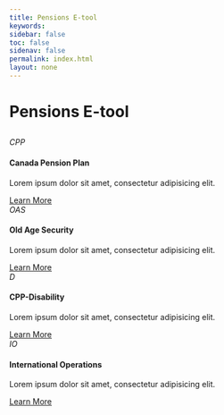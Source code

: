 ```yaml
---
title: Pensions E-tool
keywords: 
sidebar: false
toc: false
sidenav: false
permalink: index.html
layout: none
---
```

<h1>Pensions E-tool</h1>
<div class="row">
        <div class="col-lg-12">
            <h2 class="page-header"></h2>
        </div>
        <div class="col-md-3 col-sm-7">
            <div class="panel panel-default text-center">
                <div class="panel-heading">
                    <span class="fa-stack fa-6x">
                          <i class="fa fa-circle fa-stack-2x text-primary"></i>
                          <i class="fa fa-stack-1x fa-inverse">CPP</i>
                    </span>
                </div>
                <div class="panel-body">
                    <h4>Canada Pension Plan</h4>
                    <p>Lorem ipsum dolor sit amet, consectetur adipisicing elit.</p>
                    <a href="pages/third_party/power_of_attorney.html" class="btn btn-primary">Learn More</a>
                </div>
            </div>
        </div>
        <div class="col-md-3 col-sm-7">
            <div class="panel panel-default text-center">
                <div class="panel-heading">
                    <span class="fa-stack fa-6x">
                          <i class="fa fa-circle fa-stack-2x text-primary"></i>
                          <i class="fa fa-stack-1x fa-inverse">OAS</i>
                    </span>
                </div>
                <div class="panel-body">
                    <h4>Old Age Security</h4>
                    <p>Lorem ipsum dolor sit amet, consectetur adipisicing elit.</p>
                    <a href="#" class="btn btn-primary">Learn More</a>
                </div>
            </div>
        </div>
        <div class="col-md-3 col-sm-7">
            <div class="panel panel-default text-center">
                <div class="panel-heading">
                    <span class="fa-stack fa-6x">
                          <i class="fa fa-circle fa-stack-2x text-primary"></i>
                          <i class="fa fa-stack-1x fa-inverse">D</i>
                    </span>
                </div>
                <div class="panel-body">
                    <h4>CPP-Disability</h4>
                    <p>Lorem ipsum dolor sit amet, consectetur adipisicing elit.</p>
                    <a href="#" class="btn btn-primary">Learn More</a>
                </div>
            </div>
        </div>
        <div class="col-md-3 col-sm-7">
            <div class="panel panel-default text-center">
                <div class="panel-heading">
                    <span class="fa-stack fa-6x">
                          <i class="fa fa-circle fa-stack-2x text-primary"></i>
                          <i class="fa fa-stack-1x fa-inverse">IO</i>
                    </span>
                </div>
                <div class="panel-body">
                    <h4>International Operations</h4>
                    <p>Lorem ipsum dolor sit amet, consectetur adipisicing elit.</p>
                    <a href="#" class="btn btn-primary">Learn More</a>
                </div>
            </div>
        </div>
    </div>

   

